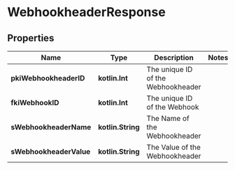 
# WebhookheaderResponse

## Properties
| Name | Type | Description | Notes |
| ------------ | ------------- | ------------- | ------------- |
| **pkiWebhookheaderID** | **kotlin.Int** | The unique ID of the Webhookheader |  |
| **fkiWebhookID** | **kotlin.Int** | The unique ID of the Webhook |  |
| **sWebhookheaderName** | **kotlin.String** | The Name of the Webhookheader |  |
| **sWebhookheaderValue** | **kotlin.String** | The Value of the Webhookheader |  |




